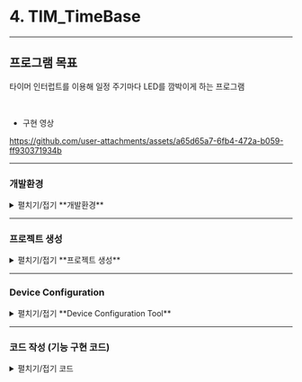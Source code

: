 
# 4. TIM_TimeBase
---
## 프로그램 목표

타이머 인터럽트를 이용해 일정 주기마다 LED를 깜박이게 하는 프로그램

<br>

* 구현 영상

https://github.com/user-attachments/assets/a65d65a7-6fb4-472a-b059-ff930371934b



---

### 개발환경
<details>
<summary>펼치기/접기 **개발환경** </summary>

**OS** MS-Windows 10(64bit)

**Target** STM32 NUCLEO F103RB

**IDE** STM32 Cube IDE

**참고문헌** STM32CubeIDE를 이용한 STM32 따라하기(주)북랩 김남수 ∙ 이진형 지음 

</details>

---

### 프로젝트 생성
<details>
<summary>펼치기/접기 **프로젝트 생성** </summary>

**STM32CubeIDE** 실행 후, 아래와 같이 File - New - STM32 Project 선택 
<img width="875" height="573" alt="image" src="https://github.com/user-attachments/assets/6c8c3c53-fd43-4eff-85dc-6697a09c49b9" />
<br>

#### Target 선택

Tafget Selection 윈도우가 나타나면 **Board Selector** 탭을 클릭한다.  
<img width="1200" height="800" alt="image" src="https://github.com/user-attachments/assets/3960ff0f-8fa7-4002-9534-9af9f9ca96e7" />

<br>
Board selector 탭에서 **NUCLEO-F103RB** 검색  Board List에 **NUCLEO-F103RB**가 표시된다. 이를 선택 후, 하단의 Next > 버튼을 클릭한다.
<img width="1200" height="800" alt="image" src="https://github.com/user-attachments/assets/c5673109-e80d-4bfc-9aea-cb6043f8257c" />
<br>
<br>
STM32 Project 창이 나타나면 Project Name: 에 적당한 프로젝트 이름을 입력 후(예: LED_Blink) Finish 버튼을 클릭한다. 
<img width="500" height="600" alt="image" src="https://github.com/user-attachments/assets/50745ee0-67aa-478a-8ad8-f06da87e5c75" />
<br>
<br>

Board Project Options 대화창에서 Yes 버튼을 클릭한다.  
<img width="500" height="140" alt="image" src="https://github.com/user-attachments/assets/d5b04334-ce35-46e0-aed3-1854412ed372" />
<br>
<br>
Open Associated Perspective 대화창에서 Yes 버튼을 클릭하면 Device Configration Tool 창이 열린다.
<img width="500" height="140" alt="open_associated_perspective" src="https://github.com/user-attachments/assets/6a6a4353-f68e-4867-8a03-9bcd8062d709" />


</details>

---


### Device Configuration
<details>
<summary>펼치기/접기  **Device Configuration Tool**
</summary>

1. **RCC 설정**

RCC 설정을 위해 다음 그림과 같이 Device Configuration 창에서 Pinout & Configuration 탭의 System Core 항목 중 RCC를 선택 후 우측의 RCC Mode and Configuration 의 Mode의 High Speed Clock(HSE), Low Speed Clock(LSE) 모두 Disable로 변경한다.  
<img width="1688" height="741" alt="image" src="https://github.com/user-attachments/assets/a1c05663-3c5f-492b-9852-5b6cd6911ad8" />  
<br>
<br>

2.**TIM3 설정**  
Prescaler와 Counter Period 설정에 따라 타이머 인터럽트 주기가 결정된다.  
64 MHz 클럭을 Prescaler(64-1)로 분주하면 1 MHz가 되고, Counter Period(1000-1) 설정 시 1 ms마다 인터럽트가 발생한다.  
<img width="1435" height="739" alt="image" src="https://github.com/user-attachments/assets/f5664ae2-7c45-4481-9309-8649c5ea9115" />
<br>

TIM3 Configuration의 NVIC Setting 탭에서 TIM3 global interrupt Enabled에 체크.  
<img width="877" height="595" alt="image" src="https://github.com/user-attachments/assets/47ce6863-f125-41dd-adbd-9de8042d27fb" />


<br>
System Core 항목에서 NVIC을 선택하고, Configuration 의 NVIC탭에 NVIC Interrupt Table에 TIM3global interript가 등록되었는 지 확인한다.  
<img width="850" height="725" alt="image" src="https://github.com/user-attachments/assets/4e75b10a-ad34-47b8-b4cf-5e2ffbcc33ce" />
<br>
<img width="867" height="522" alt="image" src="https://github.com/user-attachments/assets/e3ced715-4881-4e26-ba9f-3a01228654a9" />

<br>
<br>
지금까지의 설정을 반영한 코드 생성하기 위해 ctrl + k 하여 Generate Code 실행

</details>

---

### 코드 작성 (기능 구현 코드)
<details>
<summary>펼치기/접기 코드</summary>

생성된 코드에서 다음 부분을 수정한다.

```c
/* USER CODE BEGIN PV */
// 타이머 인터럽트 발생 횟수를 저장할 전역 변수
// volatile : 인터럽트 내에서 값이 변경되므로 최적화 방지
volatile int gTimerCnt;
/* USER CODE END PV */
```


```c
/* USER CODE BEGIN 2 */
// TIM3 타이머를 인터럽트 모드로 시작
// 설정된 주기마다 HAL_TIM_PeriodElapsedCallback() 함수가 자동 호출됨
if(HAL_TIM_Base_Start_IT(&htim3) != HAL_OK)
{
  	  Error_Handler();   // 타이머 시작 실패 시 에러 처리
}
/* USER CODE END 2 */
```

```c
/* USER CODE BEGIN 0 */
// 타이머 주기마다 자동으로 호출되는 콜백 함수 (인터럽트 서비스 루틴)
void HAL_TIM_PeriodElapsedCallback(TIM_HandleTypeDef *htim)
{
	gTimerCnt++;   // 인터럽트 발생 시마다 카운트 증가

	// 인터럽트가 1000번 발생하면 (1ms × 1000 = 1초)
	if(gTimerCnt == 1000)
	{
		gTimerCnt = 0;   // 카운트 초기화
		HAL_GPIO_TogglePin(LD2_GPIO_Port, LD2_Pin);   // LED 상태 반전 (켜짐↔꺼짐)
	}
}
/* USER CODE END 0 */
```


</details>
